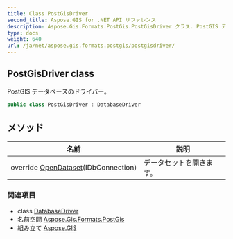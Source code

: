 ```yaml
---
title: Class PostGisDriver
second_title: Aspose.GIS for .NET API リファレンス
description: Aspose.Gis.Formats.PostGis.PostGisDriver クラス. PostGIS データベースのドライバー
type: docs
weight: 640
url: /ja/net/aspose.gis.formats.postgis/postgisdriver/
---
```

## PostGisDriver class

PostGIS データベースのドライバー。

```csharp
public class PostGisDriver : DatabaseDriver
```

## メソッド

| 名前 | 説明 |
| --- | --- |
| override [OpenDataset](../../aspose.gis.formats.postgis/postgisdriver/opendataset/)(IDbConnection) | データセットを開きます。 |

### 関連項目

* class [DatabaseDriver](../../aspose.gis/databasedriver/)
* 名前空間 [Aspose.Gis.Formats.PostGis](../../aspose.gis.formats.postgis/)
* 組み立て [Aspose.GIS](../../)


